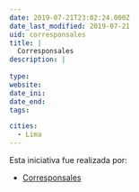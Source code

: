 ```yaml
---
date: 2019-07-21T23:02:24.000Z
date_last_modified: 2019-07-21
uid: corresponsales
title: |
  Corresponsales
description: |
  
type: 
website: 
date_ini: 
date_end: 
tags:

cities: 
  - Lima
---
```


Esta iniciativa fue realizada por:

- [Corresponsales](/organizaciones/corresponsales)
